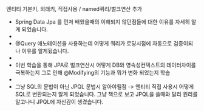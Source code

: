 엔티티 기본키, 외래키, 직접사용 / named쿼리/벌크연산 추가

- Spring Data Jpa 를 먼저 배웠을때의 이해되지 않던점들에 대한 이유를 자세히 알게 되었습니다.
- 
-  @Query 애노테이션을 사용하는데 어떻게 쿼리가 로딩시점에 자동으로 검증이되나 이유를 알게됬습니다. 
-  
-  이번 학습을 통해 JPA로 벌크연산시 어떻게 DB와 영속성컨텍스트의 데이터차이를 극복하는지 그로 인해  @Modifying의 기능과 뭐가 변화 되었는지 학습
-  
- 그냥 SQL의 문법이 아닌 JPQL 문법시 알아야될점 -> 엔티티 직접 사용시 어떻게 SQL로 변환되는지 알게 되었습니다. 그냥 책으로 보고 JPQL을 쓸때와 달리 원리를 알고나니 JPQL에 자신감이 생겼습니다.
